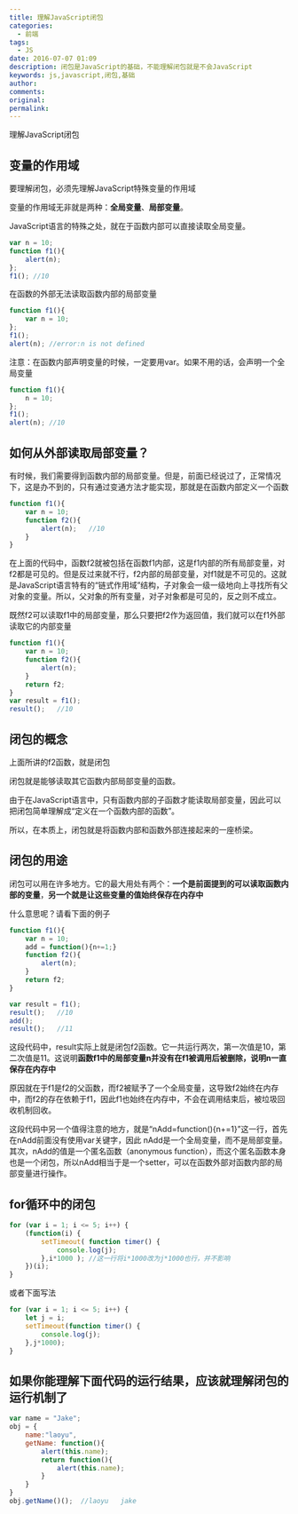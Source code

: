 ```yaml
---
title: 理解JavaScript闭包
categories:
  - 前端
tags:
  - JS
date: 2016-07-07 01:09
description: 闭包是JavaScript的基础，不能理解闭包就是不会JavaScript
keywords: js,javascript,闭包,基础
author:
comments:
original:
permalink:
---
```

理解JavaScript闭包
<!--more-->
## 变量的作用域

要理解闭包，必须先理解JavaScript特殊变量的作用域

变量的作用域无非就是两种：**全局变量**、**局部变量**。

JavaScript语言的特殊之处，就在于函数内部可以直接读取全局变量。

~~~js
var n = 10;
function f1(){
	alert(n);
};
f1(); //10
~~~

在函数的外部无法读取函数内部的局部变量

~~~js
function f1(){
	var n = 10;
};
f1();
alert(n); //error:n is not defined
~~~

注意：在函数内部声明变量的时候，一定要用var。如果不用的话，会声明一个全局变量

~~~js
function f1(){
	n = 10;
};
f1();
alert(n); //10
~~~

## 如何从外部读取局部变量？

有时候，我们需要得到函数内部的局部变量。但是，前面已经说过了，正常情况下，这是办不到的，只有通过变通方法才能实现，那就是在函数内部定义一个函数

~~~js
function f1(){
	var n = 10;
	function f2(){
		alert(n);	//10
	}
}
~~~

在上面的代码中，函数f2就被包括在函数f1内部，这是f1内部的所有局部变量，对f2都是可见的。但是反过来就不行，f2内部的局部变量，对f1就是不可见的。这就是JavaScript语言特有的“链式作用域”结构，子对象会一级一级地向上寻找所有父对象的变量。所以，父对象的所有变量，对子对象都是可见的，反之则不成立。

既然f2可以读取f1中的局部变量，那么只要把f2作为返回值，我们就可以在f1外部读取它的内部变量

~~~js
function f1(){
	var n = 10;
	function f2(){
		alert(n);
	}
	return f2;
}
var result = f1();
result();	//10
~~~

## 闭包的概念

上面所讲的f2函数，就是闭包

闭包就是能够读取其它函数内部局部变量的函数。

由于在JavaScript语言中，只有函数内部的子函数才能读取局部变量，因此可以把闭包简单理解成“定义在一个函数内部的函数”。

所以，在本质上，闭包就是将函数内部和函数外部连接起来的一座桥梁。

## 闭包的用途

闭包可以用在许多地方。它的最大用处有两个：**一个是前面提到的可以读取函数内部的变量**，**另一个就是让这些变量的值始终保存在内存中**

什么意思呢？请看下面的例子

~~~js
function f1(){
	var n = 10;
	add = function(){n+=1;}
	function f2(){
		alert(n);
	}
	return f2;
} 

var result = f1();
result();	//10
add();
result();	//11
~~~

这段代码中，result实际上就是闭包f2函数。它一共运行两次，第一次值是10，第二次值是11。这说明**函数f1中的局部变量n并没有在f1被调用后被删除，说明n一直保存在内存中**

原因就在于f1是f2的父函数，而f2被赋予了一个全局变量，这导致f2始终在内存中，而f2的存在依赖于f1，因此f1也始终在内存中，不会在调用结束后，被垃圾回收机制回收。

这段代码中另一个值得注意的地方，就是“nAdd=function(){n+=1}”这一行，首先在nAdd前面没有使用var关键字，因此 nAdd是一个全局变量，而不是局部变量。其次，nAdd的值是一个匿名函数（anonymous function），而这个匿名函数本身也是一个闭包，所以nAdd相当于是一个setter，可以在函数外部对函数内部的局部变量进行操作。

## for循环中的闭包

```js
for (var i = 1; i <= 5; i++) {
    (function(i) {
        setTimeout( function timer() {
            console.log(j);
        },i*1000 ); //这一行将i*1000改为j*1000也行，并不影响
    })(i);
}
```

或者下面写法

```js
for (var i = 1; i <= 5; i++) {
    let j = i;
    setTimeout(function timer() {
        console.log(j);
    },j*1000);
}
```

## 如果你能理解下面代码的运行结果，应该就理解闭包的运行机制了

~~~js
var name = "Jake";
obj = {
    name:"laoyu",
    getName: function(){
        alert(this.name);
        return function(){
            alert(this.name);
        }
    }
}
obj.getName()();  //laoyu   jake
~~~
